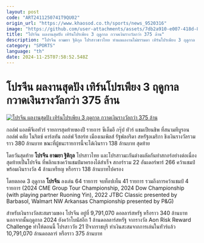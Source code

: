 ```yaml
---
layout: post
code: "ART2411250741T9QU02"
origin_url: "https://www.khaosod.co.th/sports/news_9520316"
image: "https://github.com/user-attachments/assets/7db2a910-e007-418d-8003-240ac7e5c3da"
title: "โปรจีน ผลงานสุดปัง เทิร์นโปรเพียง 3 ฤดูกาล กวาดเงินรางวัลกว่า 375 ล้าน"
description: "โปรจีน อาฒยา ฐิติกุล โปรสาวชาวไทย ทำผลผลงานไม่ธรรมดา เทิร์นโปรเพียง 3 ฤดูกาล กวาดมาแล้ว 4 แชมป์ รับเงินรางวัลรวมกว่า 375 ล้านบาทแล้ว"
category: "SPORTS"
language: "th"
date: 2024-11-25T07:58:52.548Z
---
```


# โปรจีน ผลงานสุดปัง เทิร์นโปรเพียง 3 ฤดูกาล กวาดเงินรางวัลกว่า 375 ล้าน

[![โปรจีน ผลงานสุดปัง เทิร์นโปรเพียง 3 ฤดูกาล กวาดเงินรางวัลกว่า 375 ล้าน](https://www.khaosod.co.th/wpapp/uploads/2024/11/hjuir.jpg "โปรจีน ผลงานสุดปัง เทิร์นโปรเพียง 3 ฤดูกาล กวาดเงินรางวัลกว่า 375 ล้าน")](https://www.khaosod.co.th/wpapp/uploads/2024/11/hjuir.jpg)

กอล์ฟ แอลพีจีเอทัวร์ รายการสุดท้ายของปี รายการ ซีเอ็มอี กรุ๊ป ทัวร์ แชมเปียนชิพ ที่สนามทีบูรอน กอล์ฟ คลับ ในริตซ์ คาร์ลทัน กอล์ฟ รีสอร์ท เมืองเนเพิลส์ รัฐฟลอริดา สหรัฐอเมริกา ชิงเงินรางวัลรวมราว 380 ล้านบาท ขณะที่ผู้ชนะรายการนี้จะได้เงินราว 138 ล้านบาท สุดท้าย

โดยวันสุดท้าย **โปรจีน อาฒยา ฐิติกุล** โปรสาวไทย และโปรสาวมะกันต่างผลัดกันทำสกอร์อย่างต่อเนื่อง สุดท้ายเป็นโปรจีน ที่พลิกแซงคว้าแชมป์มาครองได้สำเร็จ สกอร์รวม 22 อันเดอร์พาร์ 266 คว้าแชมป์พร้อมเงินรางวัล 4 ล้านเหรียญ หรือราว 138 ล้านบาทไปครอง

โดยตลอด 3 ฤดูกาล **โปรจีน** ลงเล่น 64 รายการ จบท็อปเท็น 41 รายการ รวมถึงการคว้าแชมป์ 4 รายการ (2024 CME Group Tour Championship, 2024 Dow Championship (with playing partner Ruoning Yin), 2022 JTBC Classic presented by Barbasol, Walmart NW Arkansas Championship presented by P&G)

สำหรับเงินรางวัลสะสมรวมของ โปรจีน อยู่ที่ 9,791,070 ดอลลาร์สหรัฐ หรือราว 340 ล้านบาท นอกจากนั้นฤดูกาล 2024 ยังคว้าโบนัสอีก 1 ล้านดอลลาร์สหรัฐ จากรางวัล Aon Risk Reward Challenge ทำให้ตอนนี้ โปรสาววัย 21 ปีจากราชบุรี ทำเงินสะสมจากการเล่นในทัวร์แล้ว 10,791,070 ล้านดอลลาร์ หรือราว 375 ล้านบาท